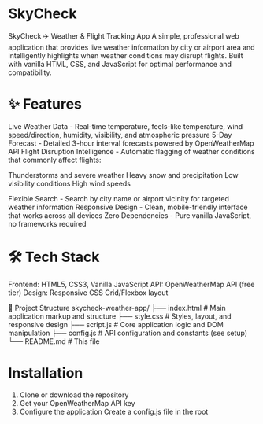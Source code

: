 # SkyCheck
SkyCheck ✈️ Weather & Flight Tracking App
A simple, professional web application that provides live weather information by city or airport area and intelligently highlights when weather conditions may disrupt flights. Built with vanilla HTML, CSS, and JavaScript for optimal performance and compatibility.

# ✨ Features

Live Weather Data - Real-time temperature, feels-like temperature, wind speed/direction, humidity, visibility, and atmospheric pressure
5-Day Forecast - Detailed 3-hour interval forecasts powered by OpenWeatherMap API
Flight Disruption Intelligence - Automatic flagging of weather conditions that commonly affect flights:

Thunderstorms and severe weather
Heavy snow and precipitation
Low visibility conditions
High wind speeds


Flexible Search - Search by city name or airport vicinity for targeted weather information
Responsive Design - Clean, mobile-friendly interface that works across all devices
Zero Dependencies - Pure vanilla JavaScript, no frameworks required

# 🛠️ Tech Stack

Frontend: HTML5, CSS3, Vanilla JavaScript
API: OpenWeatherMap API (free tier)
Design: Responsive CSS Grid/Flexbox layout

 📁 Project Structure
skycheck-weather-app/
├── index.html        # Main application markup and structure
├── style.css         # Styles, layout, and responsive design
├── script.js         # Core application logic and DOM manipulation
├── config.js         # API configuration and constants (see setup)
└── README.md         # This file

# Installation

1. Clone or download the repository
2. Get your OpenWeatherMap API key
3. Configure the application
Create a config.js file in the root 
